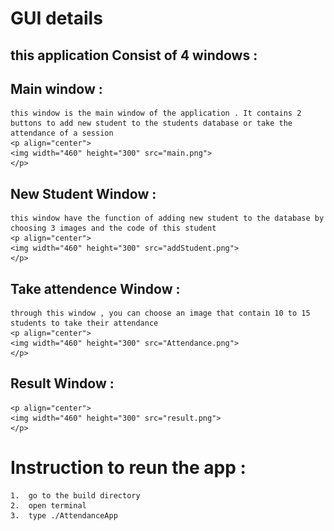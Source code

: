# GUI details 
## this application Consist of 4 windows :

## Main window :
    this window is the main window of the application . It contains 2 buttons to add new student to the students database or take the attendance of a session
    <p align="center">
    <img width="460" height="300" src="main.png">
    </p>

## New Student Window :
    this window have the function of adding new student to the database by choosing 3 images and the code of this student 
    <p align="center">
    <img width="460" height="300" src="addStudent.png">
    </p>

## Take attendence Window :
    through this window , you can choose an image that contain 10 to 15 students to take their attendance 
    <p align="center">
    <img width="460" height="300" src="Attendance.png">
    </p>

## Result Window :
    <p align="center">
    <img width="460" height="300" src="result.png">
    </p>

# Instruction to reun the app :
    1.  go to the build directory 
    2.  open terminal
    3.  type ./AttendanceApp

